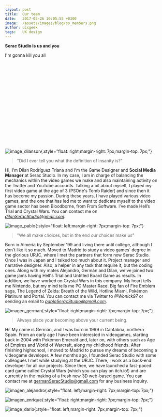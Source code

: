 ```yaml
---
layout: post
title:  Our team
date:   2017-05-26 10:05:55 +0300
image:  /assets/images/blog/ss_members.png
author: uixgeek
tags:   UX design
---
```




**Serac Studio is us and you**

I'm gonna kill you all

<br> </br>
<br> </br>
<br> </br>
<br> </br>
<br> </br>
<br> </br>
<br> </br>
<br> </br>

![image_dilanson](https://user-images.githubusercontent.com/45218480/101056530-5c49d180-358b-11eb-8e3f-59c503097169.png){:style="float: right;margin-right: 7px;margin-top: 7px;"} 
> "Did I ever tell you what the definition of Insanity is?" 

Hi, I'm Dilan Rodríguez Triana and I'm the Game Designer and **Social Media Manager** at Serac Studio. In my case, I am in charge of balancing the mechanics within the video games we make and also maintaining activity on the Twitter and YouTube accounts. Talking a bit about myself, I played my first video game at the age of 3 (PSOne's Tomb Raider) and since then it has become my passion. During these years, I have played various video games, and the one that has led me to want to dedicate myself to the video game sector has been Bloodborne, from From Software. I've made Hell’s Trial and Crystal Wars. You can contact me on *dilanSeracStudio@gmail.com*.


![image_pablo](https://user-images.githubusercontent.com/72404272/101060400-aaf96a80-358f-11eb-9e17-d4963238b39e.png){:style="float: left;margin-right: 7px;margin-top: 7px;"}
> "We all make choices, but in the end our choices make us"

Born in Almería by September '99 and living there until college, although I don't like it so much. Moved to Madrid to study a video games' degree in the glorious URJC, where I met the partners that form now Serac Studio. Once I was in Japan and I talked too much about it. Project manager and narrative designer. Also, a helper in any task that require it, but the coding ones. Along with my mates Alejandro, Germán and Dilan, we've joined two game jams having Hell's Trial and Untitled Board Game as results. In addition, we have worked on Crystal Wars in this company. My heart tells me Nintendo, but my mind tells me PC Master Race. Big fan of Fire Emblem saga, The Legend of Zelda: Breath of the Wild, Hotline Miami, Pokémon Platinum and Portal. You can contact me via Twitter to *@Wonick97* or sending an email to *pabloSeracStudio@gmail.com*.

![imagen_german](https://user-images.githubusercontent.com/45218480/101056559-653aa300-358b-11eb-80e3-750a23e0523b.PNG){:style="float: right;margin-right: 7px;margin-top: 7px;"}
> Always place your becoming above your current being.

Hi! My name is Germán, and I was born in 1999 in Cantabria, northern Spain. From an early age I have been interested in videogames, starting back in 2004 with Pokémon Emerald and, later on, with others such as Age of Empires and World of Warcraft, along my childhood friends. After finishing highschool, I moved to Madrid to pursue my dreams of becoming a videogame developer. A few months ago, I founded Serac Studio with some colleagues I met while studying at the URJC. There, I work as a back-end developer for all our projects. Since then, we have launched a fast-paced card game called Crystal Wars (which you can play on itch.io!) and are currently in the making of a fresh new 3D web-based game. You can contact me at germanSeracStudio@gmail.com for any business inquiry.

![imagen_alejandro](https://user-images.githubusercontent.com/72404272/101061267-9b2e5600-3590-11eb-801b-f8f41ce4d067.png){:style="float: left;margin-right: 7px;margin-top: 7px;"}


![imagen_enrique](https://user-images.githubusercontent.com/72404272/101061531-e47ea580-3590-11eb-8fd6-4679c21013e4.png){:style="float: right;margin-right: 7px;margin-top: 7px;"}


![image_dario](https://user-images.githubusercontent.com/72404272/101061532-e5afd280-3590-11eb-8f96-55e0e16b8bb4.png){:style="float: left;margin-right: 7px;margin-top: 7px;"}
